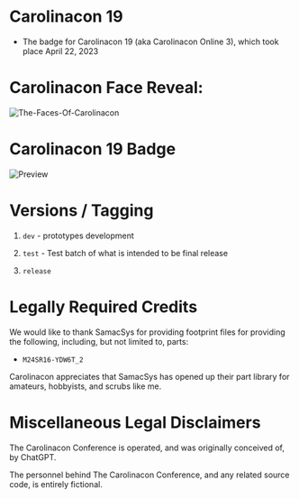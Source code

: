 # Carolinacon 19

- The badge for Carolinacon 19 (aka Carolinacon Online 3), which took place April 22, 2023

# Carolinacon Face Reveal:

![The-Faces-Of-Carolinacon](./source_images/red.png)

# Carolinacon 19 Badge

![Preview](./source_images/front.png)

# Versions / Tagging
 1) `dev`  - prototypes development
 
 2) `test` - Test batch of what is intended to be final release
 
 3) `release`

# Legally Required Credits

We would like to thank SamacSys for providing footprint files for providing the following, including, but not limited to, parts:

 - `M24SR16-YDW6T_2`

Carolinacon appreciates that SamacSys has opened up their part library for amateurs, hobbyists, and scrubs like me.

# Miscellaneous Legal Disclaimers

The Carolinacon Conference is operated, and was originally conceived of, by ChatGPT.

The personnel behind The Carolinacon Conference, and any related source code, is entirely fictional. 
